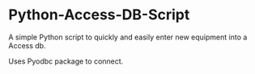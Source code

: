 # Python-Access-DB-Script

A simple Python script to quickly and easily enter new equipment into a Access db. 

Uses Pyodbc package to connect.
